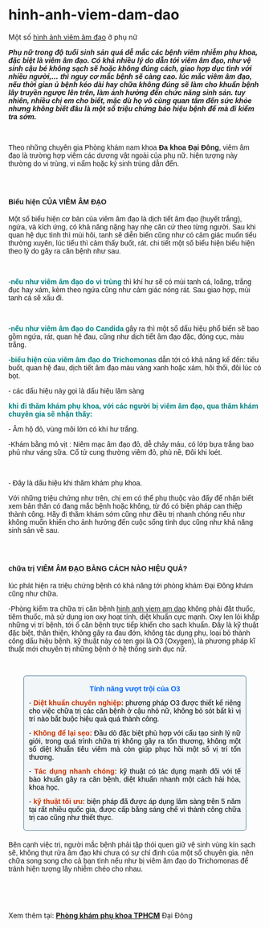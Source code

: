 # hinh-anh-viem-dam-dao
Một số <a href="http://phongkhamdaidong.vn/nhung-hinh-anh-viem-am-dao-o-chi-em-phu-nu-6.html">hình ảnh viêm âm đạo</a> ở phụ nữ
<div class="content_chitiet"><span style="font-family:arial,helvetica,sans-serif"><span style="font-size:14px"><strong><em>Phụ nữ trong độ tuổi sinh sản quá dễ mắc các bệnh viêm nhiễm phụ khoa, đặc biệt là viêm âm đạo. Có khá nhiều lý do dẫn tới viêm âm đạo, như vệ sinh cậu bé không sạch sẽ hoặc không đúng cách, giao hợp dục tình với nhiều người,&hellip; thì nguy cơ mắc bệnh sẽ càng cao. lúc mắc viêm âm đạo, nếu thời gian ủ bệnh kéo dài hay chữa không đúng sẽ làm cho khuẩn bệnh lây truyền ngược lên trên, làm ảnh hưởng đến chức năng sinh sản. tuy nhiên, nhiều chị em cho biết, mặc dù họ vô cùng quan tâm đến sức khỏe nhưng không biết đâu là một số triệu chứng báo hiệu bệnh để mà đi kiểm tra sớm.</em></strong></span></span>


<p>&nbsp;</p>
<span style="font-family:arial,helvetica,sans-serif"><span style="font-size:14px">Theo những chuyên gia Phòng khám nam khoa <strong>Đa khoa Đại Đông</strong>, viêm âm đạo là trường hợp viêm các dương vật ngoài của phụ nữ. hiện tượng này thường do vi trùng, vi nấm hoặc ký sinh trùng dẫn đến.</span></span>

<p>&nbsp;</p>

<h2><span style="font-family:arial,helvetica,sans-serif"><span style="font-size:14px">Biểu hiện CỦA VIÊM ÂM ĐẠO</span></span></h2>
<span style="font-family:arial,helvetica,sans-serif"><span style="font-size:14px">Một số biểu hiện cơ bản của viêm âm đạo là dịch tiết âm đạo (huyết trắng), ngứa, và kích ứng, có khả năng nặng hay nhẹ căn cứ theo từng người. Sau khi quan hệ dục tình thì mùi hôi, tanh sẽ diễn biến cũng như có cảm giác muốn tiểu thường xuyên, lúc tiểu thì cảm thấy buốt, rát. chi tiết một số biểu hiện biểu hiện theo lý do gây ra căn bệnh như sau.</span></span>

<p>&nbsp;</p>
<span style="font-family:arial,helvetica,sans-serif"><span style="font-size:14px">-<span style="color:#008080"><strong>nếu như viêm âm đạo do vi trùng</strong></span> thì khí hư sẽ có mùi tanh cá, loãng, trắng đục hay xám, kèm theo ngứa cũng như cảm giác nóng rát. Sau giao hợp, mùi tanh cá sẽ xấu đi.</span></span>

<p>&nbsp;</p>

<p><span style="font-family:arial,helvetica,sans-serif"><span style="font-size:14px">-<span style="color:#008080"><strong>nếu như viêm âm đạo do Candida</strong></span> gây ra thì một số dấu hiệu phổ biến sẽ bao gồm ngứa, rát, quan hệ đau, cũng như dịch tiết âm đạo đặc, đóng cục, màu trắng.</span></span></p>

<p><span style="font-family:arial,helvetica,sans-serif"><span style="font-size:14px">-<span style="color:#008080"><strong>biểu hiện của viêm âm đạo do Trichomonas</strong></span> dẫn tới có khả năng kể đến: tiểu buốt, quan hệ đau, dịch tiết âm đạo màu vàng xanh hoặc xám, hôi thối, đôi lúc có bọt.</span></span></p>

<p><span style="font-family:arial,helvetica,sans-serif"><span style="font-size:14px">- các dấu hiệu này gọi là dấu hiệu lâm sàng</span></span></p>

<p><span style="font-family:arial,helvetica,sans-serif"><span style="font-size:14px"><span style="color:#008080"><strong>khi đi thăm khám phụ khoa, với các người bị viêm âm đạo, qua thăm khám chuyên gia sẽ nhận thấy:</strong></span></span></span></p>

<p><span style="font-family:arial,helvetica,sans-serif"><span style="font-size:14px">- Âm hộ đỏ, vùng môi lớn có khí hư trắng.</span></span></p>
<span style="font-family:arial,helvetica,sans-serif"><span style="font-size:14px">-Khám bằng mỏ vịt : Niêm mạc âm đạo đỏ, dễ chảy máu, có lớp bựa trắng bao phủ như váng sữa. Cổ tử cung thường viêm đỏ, phù nề, Đôi khi loét.</span></span>

<p>&nbsp;</p>

<p><span style="font-family:arial,helvetica,sans-serif"><span style="font-size:14px">- Đây là dấu hiệu khi thăm khám phụ khoa.</span></span></p>
<span style="font-family:arial,helvetica,sans-serif"><span style="font-size:14px">Với những triệu chứng như trên, chị em có thể phụ thuộc vào đấy để nhận biết xem bản thân có đang mắc bệnh hoặc không, từ đó có biện pháp can thiệp thành công. Hãy đi thăm khám sớm cũng như điều trị nhanh chóng nếu như không muốn khiến cho ảnh hưởng đến cuộc sống tình dục cũng như khả năng sinh sản về sau.</span></span>

<p>&nbsp;</p>

<h2><span style="font-family:arial,helvetica,sans-serif"><span style="font-size:14px">chữa trị VIÊM ÂM ĐẠO BẰNG CÁCH NÀO HIỆU QUẢ?</span></span></h2>

<p><span style="font-family:arial,helvetica,sans-serif"><span style="font-size:14px">lúc phát hiện ra triệu chứng bệnh có khả năng tới phòng khám Đại Đông khám cũng như chữa.</span></span></p>
<span style="font-family:arial,helvetica,sans-serif"><span style="font-size:14px">-Phòng kiểm tra chữa trị căn bệnh <a href="http://phongkhamdaidong.vn/nhung-hinh-anh-viem-am-dao-o-chi-em-phu-nu-6.html">hinh anh viem am dao</a> không phải đặt thuốc, tiêm thuốc, mà sử dụng ion oxy hoạt tính, diệt khuẩn cực mạnh. </span><span style="font-family:arial,helvetica,sans-serif; font-size:14px">Oxy len lỏi khắp những vị trí bệnh, tới ổ căn bệnh trực tiếp khiến cho sạch khuẩn. <span style="font-family:arial,helvetica,sans-serif; font-size:14px">Đây là kỹ thuật đặc biệt, thân thiện, không gây ra đau đớn, không tác dụng phụ, loại bỏ thành công dấu hiệu bệnh. kỹ thuật này có ten gọi là O3 (Oxygen), là phương pháp kĩ thuật mới chuyên trị những bệnh ở hệ thống sinh dục nữ.</span></span></span>

<p>&nbsp;</p>
<span style="font-family:arial,helvetica,sans-serif"><span style="font-family:arial,helvetica,sans-serif; font-size:14px"> </span></span>

<div style="line-height: 20.8px; margin: 0px; padding: 0px; font-family: Arial, San-serif; color: rgb(0, 0, 0); font-size: medium;">
<div class="bbcode_container" style="margin: 5px 20px 20px; padding: 0px; font-family: Verdana, Arial, Tahoma, Calibri, Geneva, sans-serif; font-size: 17px; text-align: justify; line-height: normal; box-shadow: none !important; border-radius: 0px !important;">
<div class="bbcode_quote" style="margin: 0px 10px 10px; padding: 0px; font-family: Tahoma, Calibri, Verdana, Geneva, sans-serif; border-radius: 5px; border: 1px solid rgb(65, 115, 148); font-style: italic; font-stretch: normal; position: relative; top: 0px; box-shadow: none !important; background: none rgb(242, 246, 248);">
<div class="quote_container" style="margin: 0px; padding: 5px 10px; font-family: Arial, San-serif; border-radius: 5px; box-shadow: none !important;">
<div class="bbcode_postedby" style="margin: 0px; padding: 0px; font-style: normal; font-stretch: normal; font-size: 12px; box-shadow: none !important; border-radius: 0px !important;">
<p style="text-align:center"><span style="font-family:arial,helvetica,sans-serif"><span style="font-family:arial,helvetica,sans-serif; font-size:14px"><span style="color:rgb(0, 102, 255)"><span style="font-family:arial,helvetica,sans-serif"><span style="font-size:14px"><strong>Tính năng vượt trội của O3</strong></span></span></span></span></span></p>

<p><span style="font-family:arial,helvetica,sans-serif"><span style="font-family:arial,helvetica,sans-serif; font-size:14px"><span style="font-family:arial,helvetica,sans-serif"><span style="font-size:14px">-<span style="color:rgb(204, 51, 0)"><strong> Diệt khuẩn chuyên nghiệp: </strong></span>phương pháp O3 được thiết kế riêng cho việc chữa trị các căn bệnh ở cậu nhỏ nữ, không bỏ sót bất kì vị trí nào bắt buộc hiệu quả quá thành công.</span></span></span></span></p>

<p><span style="font-family:arial,helvetica,sans-serif"><span style="font-family:arial,helvetica,sans-serif; font-size:14px"><span style="font-family:arial,helvetica,sans-serif"><span style="font-size:14px">-<span style="color:rgb(204, 51, 0)"> </span><strong><span style="color:rgb(204, 51, 0)">Không để lại sẹo:</span><span style="color:rgb(0, 204, 153)"> </span></strong>Đầu dò đặc biệt phù hợp với cấu tạo sinh lý nữ giới, trong quá trình chữa trị không gây ra tổn thương, không một số diệt khuẩn tiêu viêm mà còn giúp phục hồi một số vị trí tổn thương.</span></span></span></span></p>

<p><span style="font-family:arial,helvetica,sans-serif"><span style="font-family:arial,helvetica,sans-serif; font-size:14px"><span style="font-family:arial,helvetica,sans-serif"><span style="font-size:14px">-<span style="color:rgb(204, 51, 0)"> <strong>Tác dụng nhanh chóng:</strong></span><span style="color:rgb(0, 204, 153)"><strong> </strong></span>kỹ thuật có tác dụng mạnh đối với tế bào khuẩn gây ra căn bệnh, diệt khuẩn nhanh một cách hài hòa, khoa học.</span></span></span></span></p>

<p><span style="font-family:arial,helvetica,sans-serif"><span style="font-family:arial,helvetica,sans-serif; font-size:14px"><span style="font-family:arial,helvetica,sans-serif"><span style="font-size:14px">-<span style="color:rgb(204, 51, 0)"> <strong>kỹ thuật tối ưu: </strong></span>biện pháp đã được áp dụng lâm sàng trên 5 năm tại rất nhiều quốc gia, được cấp bằng sáng chế vì thành công chữa trị cao cũng như thiết thực.</span></span></span></span></p>
</div>
</div>
</div>
</div>
</div>
<span style="font-family:arial,helvetica,sans-serif"><span style="font-family:arial,helvetica,sans-serif; font-size:14px"> <span style="font-family:arial,helvetica,sans-serif"><span style="font-size:14px">Bên cạnh việc trị, người mắc bệnh phải tập thói quen giữ vệ sinh vùng kín sạch sẽ, không thụt rửa âm đạo khi chưa có sự chỉ định của một số chuyên gia. nên chữa song song cho cả bạn tình nếu như bị viêm âm đạo do Trichomonas để tránh hiện tượng lây nhiễm chéo cho nhau.</span></span></span></span>

<p>&nbsp;</p>
<span style="font-family:arial,helvetica,sans-serif"><span style="font-family:arial,helvetica,sans-serif; font-size:14px"> </span></span>

<p>&nbsp;</p>
<span style="font-family:arial,helvetica,sans-serif"><span style="font-family:arial,helvetica,sans-serif; font-size:14px"> </span></span></div>

Xem thêm tại: <strong><a href="http://phongkhamdaidong.vn/dia-chi-phong-kham-phu-khoa-uy-tin-tai-tphcm-7.html">Phòng khám phụ khoa TPHCM</a></strong> Đại Đông


